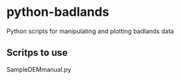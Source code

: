# python-badlands
Python scripts for manipulating and plotting badlands data

## Scritps to use
SampleDEMmanual.py

